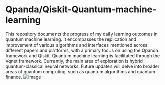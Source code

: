 # Qpanda/Qiskit-Quantum-machine-learning
This repository documents the progress of my daily learning outcomes in quantum machine learning. It encompasses the replication and improvement of various algorithms and interfaces mentioned across different papers and platforms, with a primary focus on using the Qpanda framework and Qiskit. Quantum machine learning is facilitated through the Vqnet framework. Currently, the main area of exploration is hybrid quantum-classical neural networks. Future updates will delve into broader areas of quantum computing, such as quantum algorithms and quantum finance.
![image](https://github.com/ArkZeroOne01/Qpanda-Quantum-machine-learning/assets/114424892/4080d9ff-e166-404d-93a0-3639e96eb80a)
